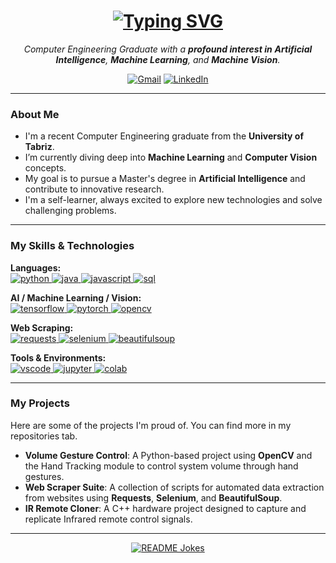 <h1 align="center">
  <a href="https://git.io/typing-svg">
    <img src="https://readme-typing-svg.herokuapp.com?font=Fira+Code&size=30&pause=1000&color=00BFFF&center=true&vCenter=true&width=580&lines=Hi+there%2C+I'm+Nima+Bagherzadeh;A+Passionate+AI+%26+ML+Enthusiast;Computer+Engineering+Graduate;Welcome+to+my+GitHub+Profile!" alt="Typing SVG">
  </a>
</h1>

<p align="center">
  <em>
    Computer Engineering Graduate with a <b>profound interest in</b> <b>Artificial Intelligence</b>, <b>Machine Learning</b>, and <b>Machine Vision</b>.
  </em>
</p>

<p align="center">
  <a href="mailto:nimabagherzadehw@gmail.com"><img src="https://img.shields.io/badge/Gmail-D14836?style=for-the-badge&logo=gmail&logoColor=white" alt="Gmail"/></a>
  <a href="https://www.linkedin.com/in/nima-bagherzadeh-679345286" target="_blank"><img src="https://img.shields.io/badge/LinkedIn-0077B5?style=for-the-badge&logo=linkedin&logoColor=white" alt="LinkedIn"/></a>
</p>

---

### About Me

- I'm a recent Computer Engineering graduate from the **University of Tabriz**.
- I’m currently diving deep into **Machine Learning** and **Computer Vision** concepts.
- My goal is to pursue a Master's degree in **Artificial Intelligence** and contribute to innovative research.
- I'm a self-learner, always excited to explore new technologies and solve challenging problems.

---

### My Skills & Technologies

<p align="left">
  <strong>Languages:</strong><br>
  <a href="https://www.python.org" target="_blank" rel="noreferrer"> <img src="https://img.shields.io/badge/Python-3776AB?style=for-the-badge&logo=python&logoColor=white" alt="python"/> </a>
  <a href="https://www.java.com" target="_blank" rel="noreferrer"> <img src="https://img.shields.io/badge/Java-ED8B00?style=for-the-badge&logo=java&logoColor=white" alt="java"/> </a>
  <a href="https://developer.mozilla.org/en-US/docs/Web/JavaScript" target="_blank" rel="noreferrer"> <img src="https://img.shields.io/badge/JavaScript-F7DF1E?style=for-the-badge&logo=javascript&logoColor=black" alt="javascript"/> </a>
  <a href="https://www.mysql.com/" target="_blank" rel="noreferrer"> <img src="https://img.shields.io/badge/SQL-4479A1?style=for-the-badge&logo=mysql&logoColor=white" alt="sql"/> </a>
</p>

<p align="left">
  <strong>AI / Machine Learning / Vision:</strong><br>
  <a href="https://www.tensorflow.org" target="_blank" rel="noreferrer"> <img src="https://img.shields.io/badge/TensorFlow-FF6F00?style=for-the-badge&logo=tensorflow&logoColor=white" alt="tensorflow"/> </a>
  <a href="https://pytorch.org/" target="_blank" rel="noreferrer"> <img src="https://img.shields.io/badge/PyTorch-EE4C2C?style=for-the-badge&logo=pytorch&logoColor=white" alt="pytorch"/> </a>
  <a href="https://opencv.org/" target="_blank" rel="noreferrer"> <img src="https://img.shields.io/badge/OpenCV-5C3EE8?style=for-the-badge&logo=opencv&logoColor=white" alt="opencv"/> </a>
</p>

<p align="left">
  <strong>Web Scraping:</strong><br>
  <a href="https://requests.readthedocs.io/" target="_blank" rel="noreferrer"> <img src="https://img.shields.io/badge/Requests-222222?style=for-the-badge&logo=python&logoColor=white" alt="requests"/> </a>
  <a href="https://selenium.dev" target="_blank" rel="noreferrer"> <img src="https://img.shields.io/badge/Selenium-43B02A?style=for-the-badge&logo=selenium&logoColor=white" alt="selenium"/> </a>
  <a href="https://beautiful-soup-4.readthedocs.io/" target="_blank" rel="noreferrer"> <img src="https://img.shields.io/badge/BeautifulSoup-666666?style=for-the-badge&logo=python&logoColor=white" alt="beautifulsoup"/> </a>
</p>

<p align="left">
  <strong>Tools & Environments:</strong><br>
  <a href="https://code.visualstudio.com/" target="_blank" rel="noreferrer"> <img src="https://img.shields.io/badge/VS_Code-007ACC?style=for-the-badge&logo=visual-studio-code&logoColor=white" alt="vscode"/> </a>
  <a href="https://jupyter.org/" target="_blank" rel="noreferrer"> <img src="https://img.shields.io/badge/Jupyter-F37626?style=for-the-badge&logo=jupyter&logoColor=white" alt="jupyter"/> </a>
  <a href="https://colab.research.google.com/" target="_blank" rel="noreferrer"> <img src="https://img.shields.io/badge/Google_Colab-F9AB00?style=for-the-badge&logo=google-colab&logoColor=black" alt="colab"/> </a>
</p>

---

### My Projects

Here are some of the projects I'm proud of. You can find more in my repositories tab.

- **Volume Gesture Control**: A Python-based project using **OpenCV** and the Hand Tracking module to control system volume through hand gestures.
- **Web Scraper Suite**: A collection of scripts for automated data extraction from websites using **Requests**, **Selenium**, and **BeautifulSoup**.
- **IR Remote Cloner**: A C++ hardware project designed to capture and replicate Infrared remote control signals.
---

<p align="center">
  <a href="https://readme-jokes.vercel.app/api">
    <img align="center" src="https://readme-jokes.vercel.app/api?theme=dracula" alt="README Jokes">
  </a>
</p>

